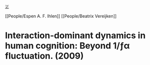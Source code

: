 [🇿](zotero://select/library/items/6DE4Z7UV)

[[People/Espen A. F. Ihlen]] [[People/Beatrix Vereijken]] 
# Interaction-dominant dynamics in human cognition: Beyond 1/ƒα fluctuation. (2009)

